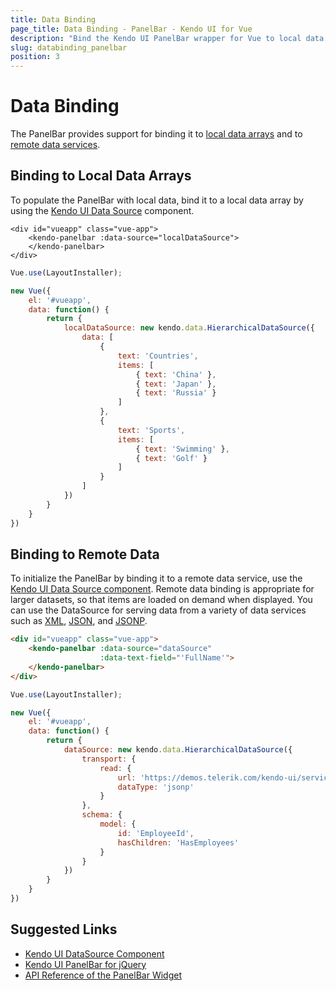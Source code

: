 ```yaml
---
title: Data Binding
page_title: Data Binding - PanelBar - Kendo UI for Vue
description: "Bind the Kendo UI PanelBar wrapper for Vue to local data arrays or remote data services."
slug: databinding_panelbar
position: 3
---
```


# Data Binding

The PanelBar provides support for binding it to [local data arrays](#toc-binding-to-local-data-arrays) and to [remote data services](#toc-binding-to-remote-data-services).

## Binding to Local Data Arrays

To populate the PanelBar with local data, bind it to a local data array by using the [Kendo UI Data Source](https://docs.telerik.com/kendo-ui/framework/datasource/overview) component.

```html-preview
<div id="vueapp" class="vue-app">
    <kendo-panelbar :data-source="localDataSource">
    </kendo-panelbar>
</div>
```
```js
Vue.use(LayoutInstaller);

new Vue({
    el: '#vueapp',
    data: function() {
        return {
            localDataSource: new kendo.data.HierarchicalDataSource({
                data: [
                    {
                        text: 'Countries',
                        items: [
                            { text: 'China' },
                            { text: 'Japan' },
                            { text: 'Russia' }
                        ]
                    },
                    {
                        text: 'Sports',
                        items: [
                            { text: 'Swimming' },
                            { text: 'Golf' }
                        ]
                    }
                ]
            })
        }
    }
})
```

## Binding to Remote Data

To initialize the PanelBar by binding it to a remote data service, use the [Kendo UI Data Source component](https://docs.telerik.com/kendo-ui/framework/datasource/overview). Remote data binding is appropriate for larger datasets, so that items are loaded on demand when displayed. You can use the DataSource for serving data from a variety of data services such as [XML](http://en.wikipedia.org/wiki/XML), [JSON](http://en.wikipedia.org/wiki/JSON), and [JSONP](http://en.wikipedia.org/wiki/JSONP).

```html
<div id="vueapp" class="vue-app">
    <kendo-panelbar :data-source="dataSource"
                    :data-text-field="'FullName'">
    </kendo-panelbar>
</div>
```
```js
Vue.use(LayoutInstaller);

new Vue({
    el: '#vueapp',
    data: function() {
        return {
            dataSource: new kendo.data.HierarchicalDataSource({
                transport: {
                    read: {
                        url: 'https://demos.telerik.com/kendo-ui/service/Employees',
                        dataType: 'jsonp'
                    }
                },
                schema: {
                    model: {
                        id: 'EmployeeId',
                        hasChildren: 'HasEmployees'
                    }
                }
            })
        }
    }
})
```

## Suggested Links

* [Kendo UI DataSource Component](https://docs.telerik.com/kendo-ui/api/javascript/data/datasource)
* [Kendo UI PanelBar for jQuery](https://docs.telerik.com/kendo-ui/controls/navigation/panelbar/overview)
* [API Reference of the PanelBar Widget](https://docs.telerik.com/kendo-ui/api/javascript/ui/panelbar)
